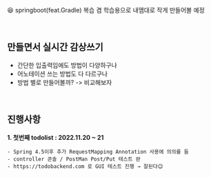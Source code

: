😆 springboot(feat.Gradle) 복습 겸 학습용으로 내맴대로 작게 만들어볼 예정

<br>

## 만들면서 실시간 감상쓰기

- 간단한 입출력임에도 방법이 다양하구나 
- 어노테이션 쓰는 방법도 다 다르구나
- 방법 별로 만들어볼까? -> 비교해보자 
<br>

## 진행사항
<b>1. 첫번째 todolist : 2022.11.20 ~ 21</b>

    - Spring 4.5이후 추가 RequestMapping Annotation 사용에 의의를 둠
    - controller 콘솔 / PostMan Post/Put 테스트 완
    - https://todobackend.com 로 GUI 테스트 진행 → 잘된다😉
